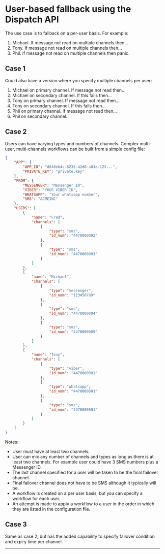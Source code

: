 # User-based fallback using the Dispatch API

The use case is to fallback on a per-user basis. For example:

1. Michael. If message not read on multiple channels then...
2. Tony. If message not read on multiple channels then...
3. Phil. If message not read on multiple channels then panic.

## Case 1

Could also have a version where you specify multiple channels per
user:

1. Michael on primary channel. If message not read then...
2. Michael on secondary channel. If this fails then...
3. Tony on primary channel. If message not read then...
4. Tony on secondary channel. If this fails then...
5. Phil on primary channel. If message not read then...
6. Phil on secondary channel.

## Case 2

Users can have varying types and numbers of channels. Complex
multi-user, multi-channels workflows can be built from a simple config
file:

``` json
{
    "APP": {
        "APP_ID": "d640eb4c-8238-42d0-a03a-123...",
        "PRIVATE_KEY": "private.key"
    },
    "FROM": {
        "MESSENGER": "Messenger ID",
        "VIBER": "YOUR VIBER ID",
        "WHATSAPP": "Your whatsapp number",
        "SMS": "ACMEINC"
    },
    "USERS": [
        {
            "name": "Fred",
            "channels": [
                {
                    "type": "sms",
                    "id_num": "4470000002"
                },
                {
                    "type": "sms",
                    "id_num": "4470000003"
                }
            ]
        },
        {
            "name": "Michael",
            "channels": [
                {
                    "type": "messenger",
                    "id_num": "123456789"
                },
                {
                    "type": "sms",
                    "id_num": "4470000004"
                },
                {
                    "type": "sms",
                    "id_num": "4470000005"
                }
            ]
        },
        {
            "name": "Tony",
            "channels": [
                {
                    "type": "viber",
                    "id_num": "4470000001"
                },
                {
                    "type": "whatsapp",
                    "id_num": "4470000001"
                },
                {
                    "type": "sms",
                    "id_num": "4470000001"
                }
            ]
        }
    ]
}
```

Notes:

* User must have at least two channels.
* User can mix any number of channels and types as long as there is at least two channels. For example user could have 3 SMS numbers plus a Messenger ID.
* The last channel specified for a user will be taken to be the final failover channel. 
* Final failover channel does not have to be SMS although it typically will be.
* A workflow is created on a per user basis, but you can specify a workflow for each user.
* An attempt is made to apply a workflow to a user in the order in which they are listed in the configuration file.

## Case 3

Same as case 2, but has the added capability to specify failover condition and expiry time per channel.

----

